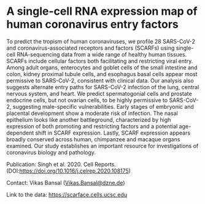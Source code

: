# A single-cell RNA expression map of human coronavirus entry factors

To predict the tropism of human coronaviruses, we profile 28 SARS-CoV-2 and coronavirus-associated receptors and factors (SCARFs) using single-cell RNA-sequencing data from a wide range of healthy human tissues. SCARFs include cellular factors both facilitating and restricting viral entry. Among adult organs, enterocytes and goblet cells of the small intestine and colon, kidney proximal tubule cells, and esophagus basal cells appear most permissive to SARS-CoV-2, consistent with clinical data. Our analysis also suggests alternate entry paths for SARS-CoV-2 infection of the lung, central nervous system, and heart. We predict spermatogonial cells and prostate endocrine cells, but not ovarian cells, to be highly permissive to SARS-CoV-2, suggesting male-specific vulnerabilities. Early stages of embryonic and placental development show a moderate risk of infection. The nasal epithelium looks like another battleground, characterized by high expression of both promoting and restricting factors and a potential age-dependent shift in SCARF expression. Lastly, SCARF expression appears broadly conserved across human, chimpanzee and macaque organs examined. Our study establishes an important resource for investigations of coronavirus biology and pathology.

Publication: Singh et al. 2020. Cell Reports. (DOI:https://doi.org/10.1016/j.celrep.2020.108175)

Contact: Vikas Bansal (Vikas.Bansal@dzne.de)

Link to the data: https://scarface.cells.ucsc.edu





